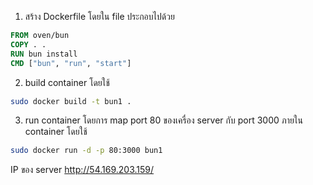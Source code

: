 1. สร้าง Dockerfile โดยใน file ประกอบไปด้วย
```Dockerfile
FROM oven/bun
COPY . .
RUN bun install
CMD ["bun", "run", "start"]
```

2. build container โดยใช้
```bash
sudo docker build -t bun1 .
```

3. run container โดยการ map port 80 ของเครื่อง server กับ port 3000 ภายใน container โดยใช้
```bash
sudo docker run -d -p 80:3000 bun1
```

IP ของ server
http://54.169.203.159/

